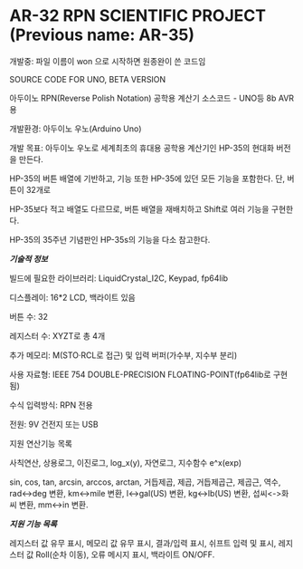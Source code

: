 # AR-32 RPN SCIENTIFIC PROJECT (Previous name: AR-35)

개발중: 파일 이름이 won 으로 시작하면 원종완이 쓴 코드임




SOURCE CODE FOR UNO, BETA VERSION

아두이노 RPN(Reverse Polish Notation) 공학용 계산기 소스코드 - UNO등 8b AVR용

개발환경: 아두이노 우노(Arduino Uno)

개발 목표: 아두이노 우노로 세계최초의 휴대용 공학용 계산기인 HP-35의 현대화 버전을 만든다.

HP-35의 버튼 배열에 기반하고, 기능 또한 HP-35에 있던 모든 기능을 포함한다. 단, 버튼이 32개로

HP-35보다 적고 배열도 다르므로, 버튼 배열을 재배치하고 Shift로 여러 기능을 구현한다.

HP-35의 35주년 기념판인 HP-35s의 기능을 다소 참고한다.


 ***기술적 정보***

빌드에 필요한 라이브러리: LiquidCrystal_I2C, Keypad, fp64lib

디스플레이: 16*2 LCD, 백라이트 있음

버튼 수: 32

레지스터 수: XYZT로 총 4개

추가 메모리: M(STO·RCL로 접근) 및 입력 버퍼(가수부, 지수부 분리)

사용 자료형: IEEE 754 DOUBLE-PRECISION FLOATING-POINT(fp64lib로 구현됨)

수식 입력방식: RPN 전용

전원: 9V 건전지 또는 USB

지원 연산기능 목록

사칙연산, 상용로그, 이진로그, log_x(y), 자연로그, 지수함수 e^x(exp)

sin, cos, tan, arcsin, arccos, arctan, 거듭제곱, 제곱, 거듭제곱근, 제곱근, 역수,
rad<->deg 변환, km<->mile 변환, l<->gal(US) 변환, kg<->lb(US) 변환, 섭씨<->화씨 변환, mm<->in 변환.

***지원 기능 목록***

레지스터 값 유무 표시, 메모리 값 유무 표시, 결과/입력 표시, 쉬프트 입력 및 표시,
레지스터 값 Roll(순차 이동), 오류 메시지 표시, 백라이트 ON/OFF.
